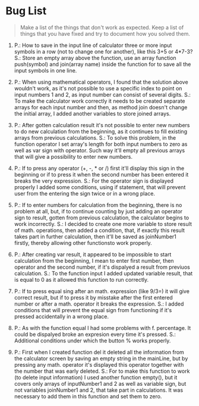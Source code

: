 # Bug List

> Make a list of the things that don't work as expected. Keep a list of things that you have fixed and try to document how you solved them.

1. P.: How to save in the input line of calculator three or more input symbols in a row (not to change one for another), like this 3+5 or 4*7-3? S.: Store an empty array above the function, use an array function push(symbol) and join(array name) inside the function for to save all the input symbols in one line. 

2. P.: When using mathematical operators, I found that the solution above wouldn't work, as it's not possible to use a specific index to point on input numbers 1 and 2, as input number can consist of several digits. S.: To make the calculator work correctly it needs to be created separate arrays for each input number and then, as method join doesn't change the initial array, I added another variables to store joined arrays. 

3. P.: After gotten calculation result it's not possible to enter new numbers to do new calculation from the beginning, as it continues to fill existing arrays from previous calculations.  S.: To solve this problem, in the function operator I set array's length for both input numbers to zero as well as var sign with operator. Such way it'll empty all previous arrays that will give a possibility to enter new numbers.  


4. P.: If to press any operator (+, -, * or /) first it'll display this sign in the beginning or if to press it when the second number has been entered it breaks the very expression.   S.: For the operator sign is displayed properly I added some conditions, using if statement, that will prevent user from the entering the sign twice or in a wrong place. 

5. P.: If to enter numbers for calculation from the beginning, there is no problem at all, but, if to continue counting by just adding an operator sign to result, gotten from previous calculation, the calculator begins to work incorrectly.   S.: I decided to create one more variable to store result of math. operations, then added a condition, that, if exactly this result takes part in further calculation, then it'll be saved as joinNumber1 firstly, thereby allowing other functionsto work properly.

6. P.: After creating var result, it appeared to be impossible to start calculation from the beginning, I mean to enter first number, then operator and the second number, if it's dispalyed a result from previuos calculation.   S.: To the function input I added updated variable result, that is equal to 0 as it allowed this function to run correctly.   

7. P.: If to press equal sing after an math. expression (like 9/3=) it will give correct result, but if to press it by misstake after the first entered number or after a math. operator it breaks the expression.   S.:  I added conditions that will prevent the equal sign from functioning if it's pressed accidentally in a wrong place. 

8. P.: As with the function equal I had some problems with f. percentage. It could be dispalyed broke an expresion every time it's pressed.  S.: Additional conditions under which the button % works properly.

9. P.: First when I created function del it deleted all the information from the calculator screen by saving an empty string in the mainLine, but by pressing any math. operator it's displayed this operator together with the number that was early deleted.  S.: For to make this function to work (to delete input information) I used another function empty(), but it covers only arrays of inputNumber1 and 2 as well as variable sign, but not variables joinNumber1 and 2, that take part in calculations. It was necessary to add them in this function and set them to zero.

 
